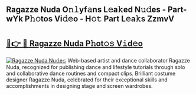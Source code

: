 ## Ragazze Nuda O𝚗𝚕yf𝚊ns L𝚎a𝚔ed N𝚞𝚍es - Part-wYk P𝚑𝚘tos Vi𝚍𝚎o - H𝚘𝚝 Part L𝚎a𝚔s ZzmvV

# <h2><a href="http://kff1bva.oniu.top/?m=Ragazze+Nuda">🔗👉 🔴 Ragazze Nuda P𝚑ot𝚘𝚜 V𝚒d𝚎o</a></h2>

[![Ragazze Nuda Nu𝚍e𝚜](https://i.imgur.com/0qMVB7G.gif)](http://kff1bva.oniu.top/?m=Ragazze+Nuda)
Web-based artist and dance collaborator Ragazze Nuda, recognized for publishing dance and lifestyle tutorials through solo and collaborative dance routines and compact clips. Brilliant costume designer Ragazze Nuda, celebrated for their exceptional skills and accomplishments in designing stage and screen wardrobes.  
